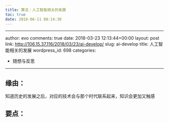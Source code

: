 ```yaml
---
title: 算法：人工智能相关的发展
toc: true
date: 2018-06-11 08:14:30
---
```

---
author: evo
comments: true
date: 2018-03-23 12:13:44+00:00
layout: post
link: http://106.15.37.116/2018/03/23/ai-develop/
slug: ai-develop
title: 人工智能相关的发展
wordpress_id: 698
categories:
- 随想与反思
---

<!-- more -->


## 缘由：


知道历史的发展之后，对应的技术会与那个时代联系起来，知识会更加又触感


## 要点：
